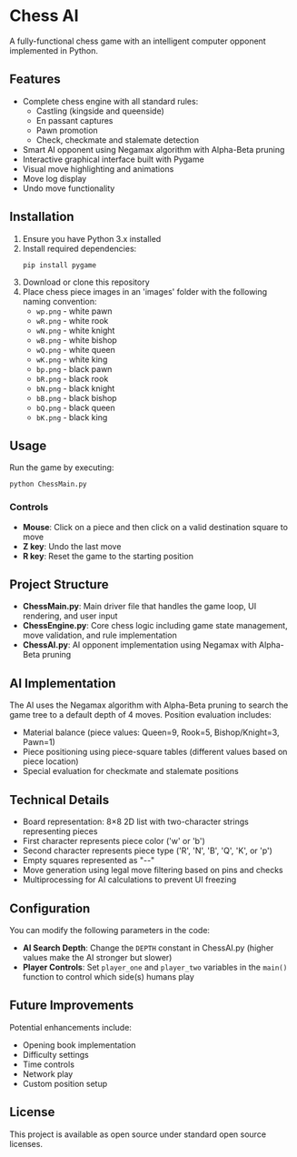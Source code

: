 # Chess AI

A fully-functional chess game with an intelligent computer opponent implemented in Python.

## Features

- Complete chess engine with all standard rules:
  - Castling (kingside and queenside)
  - En passant captures
  - Pawn promotion
  - Check, checkmate and stalemate detection
- Smart AI opponent using Negamax algorithm with Alpha-Beta pruning
- Interactive graphical interface built with Pygame
- Visual move highlighting and animations
- Move log display
- Undo move functionality

## Installation

1. Ensure you have Python 3.x installed
2. Install required dependencies:
   ```
   pip install pygame
   ```
3. Download or clone this repository
4. Place chess piece images in an 'images' folder with the following naming convention:
   - `wp.png` - white pawn
   - `wR.png` - white rook
   - `wN.png` - white knight
   - `wB.png` - white bishop
   - `wQ.png` - white queen
   - `wK.png` - white king
   - `bp.png` - black pawn
   - `bR.png` - black rook
   - `bN.png` - black knight
   - `bB.png` - black bishop
   - `bQ.png` - black queen
   - `bK.png` - black king

## Usage

Run the game by executing:
```
python ChessMain.py
```

### Controls

- **Mouse**: Click on a piece and then click on a valid destination square to move
- **Z key**: Undo the last move
- **R key**: Reset the game to the starting position

## Project Structure

- **ChessMain.py**: Main driver file that handles the game loop, UI rendering, and user input
- **ChessEngine.py**: Core chess logic including game state management, move validation, and rule implementation
- **ChessAI.py**: AI opponent implementation using Negamax with Alpha-Beta pruning

## AI Implementation

The AI uses the Negamax algorithm with Alpha-Beta pruning to search the game tree to a default depth of 4 moves. Position evaluation includes:

- Material balance (piece values: Queen=9, Rook=5, Bishop/Knight=3, Pawn=1)
- Piece positioning using piece-square tables (different values based on piece location)
- Special evaluation for checkmate and stalemate positions

## Technical Details

- Board representation: 8×8 2D list with two-character strings representing pieces
- First character represents piece color ('w' or 'b')
- Second character represents piece type ('R', 'N', 'B', 'Q', 'K', or 'p')
- Empty squares represented as "--"
- Move generation using legal move filtering based on pins and checks
- Multiprocessing for AI calculations to prevent UI freezing

## Configuration

You can modify the following parameters in the code:

- **AI Search Depth**: Change the `DEPTH` constant in ChessAI.py (higher values make the AI stronger but slower)
- **Player Controls**: Set `player_one` and `player_two` variables in the `main()` function to control which side(s) humans play

## Future Improvements

Potential enhancements include:
- Opening book implementation
- Difficulty settings
- Time controls
- Network play
- Custom position setup

## License

This project is available as open source under standard open source licenses.